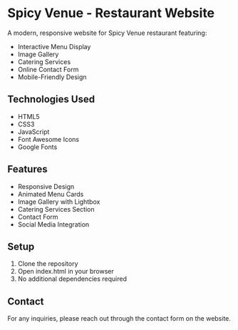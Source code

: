 # Spicy Venue - Restaurant Website

A modern, responsive website for Spicy Venue restaurant featuring:

- Interactive Menu Display
- Image Gallery
- Catering Services
- Online Contact Form
- Mobile-Friendly Design

## Technologies Used
- HTML5
- CSS3
- JavaScript
- Font Awesome Icons
- Google Fonts

## Features
- Responsive Design
- Animated Menu Cards
- Image Gallery with Lightbox
- Catering Services Section
- Contact Form
- Social Media Integration

## Setup
1. Clone the repository
2. Open index.html in your browser
3. No additional dependencies required

## Contact
For any inquiries, please reach out through the contact form on the website. 